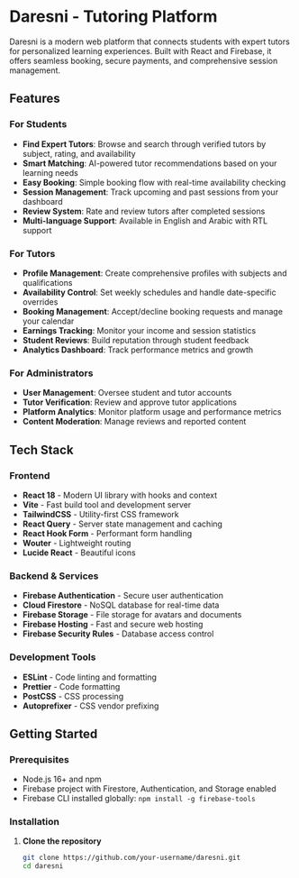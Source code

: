 # Daresni - Tutoring Platform

Daresni is a modern web platform that connects students with expert tutors for personalized learning experiences. Built with React and Firebase, it offers seamless booking, secure payments, and comprehensive session management.

## Features

### For Students
- **Find Expert Tutors**: Browse and search through verified tutors by subject, rating, and availability
- **Smart Matching**: AI-powered tutor recommendations based on your learning needs
- **Easy Booking**: Simple booking flow with real-time availability checking
- **Session Management**: Track upcoming and past sessions from your dashboard
- **Review System**: Rate and review tutors after completed sessions
- **Multi-language Support**: Available in English and Arabic with RTL support

### For Tutors
- **Profile Management**: Create comprehensive profiles with subjects and qualifications
- **Availability Control**: Set weekly schedules and handle date-specific overrides
- **Booking Management**: Accept/decline booking requests and manage your calendar
- **Earnings Tracking**: Monitor your income and session statistics
- **Student Reviews**: Build reputation through student feedback
- **Analytics Dashboard**: Track performance metrics and growth

### For Administrators
- **User Management**: Oversee student and tutor accounts
- **Tutor Verification**: Review and approve tutor applications
- **Platform Analytics**: Monitor platform usage and performance metrics
- **Content Moderation**: Manage reviews and reported content

## Tech Stack

### Frontend
- **React 18** - Modern UI library with hooks and context
- **Vite** - Fast build tool and development server
- **TailwindCSS** - Utility-first CSS framework
- **React Query** - Server state management and caching
- **React Hook Form** - Performant form handling
- **Wouter** - Lightweight routing
- **Lucide React** - Beautiful icons

### Backend & Services
- **Firebase Authentication** - Secure user authentication
- **Cloud Firestore** - NoSQL database for real-time data
- **Firebase Storage** - File storage for avatars and documents
- **Firebase Hosting** - Fast and secure web hosting
- **Firebase Security Rules** - Database access control

### Development Tools
- **ESLint** - Code linting and formatting
- **Prettier** - Code formatting
- **PostCSS** - CSS processing
- **Autoprefixer** - CSS vendor prefixing

## Getting Started

### Prerequisites
- Node.js 16+ and npm
- Firebase project with Firestore, Authentication, and Storage enabled
- Firebase CLI installed globally: `npm install -g firebase-tools`

### Installation

1. **Clone the repository**
   ```bash
   git clone https://github.com/your-username/daresni.git
   cd daresni
   